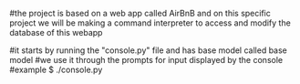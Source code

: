 #the project is based on a web app called AirBnB  and on this
specific project we will be making a command interpreter to access
and modify the database of this webapp

#it starts by running the "console.py" file and has base model called   base model
#we use it through the prompts for input displayed by the console 
#example
$ ./console.py


